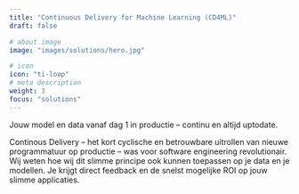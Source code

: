 ```yaml
---
title: "Continuous Delivery for Machine Learning (CD4ML)"
draft: false

# about image
image: "images/solutions/hero.jpg"

# icon
icon: "ti-loop"
# meta description
weight: 3
focus: "solutions"
---
```


Jouw model en data vanaf dag 1 in productie – continu en altijd uptodate.

Continous Delivery – het kort cyclische en betrouwbare uitrollen van nieuwe programmatuur op productie – was voor software engineering revolutionair. Wij weten hoe wij dit slimme principe ook kunnen toepassen op je data en je modellen. Je krijgt direct feedback en de snelst mogelijke ROI op jouw slimme applicaties.